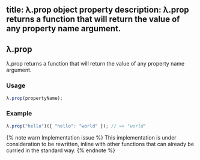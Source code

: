 title: λ.prop object property
description: λ.prop returns a function that will return the value of any property name argument.
---

## λ.prop

λ.prop returns a function that will return the value of any property name argument.

### Usage

```js
λ.prop(propertyName);
```

### Example

```js
λ.prop("hello")({ "hello": "world" }); // => "world"
```

{% note warn Implementation issue %}
This implementation is under consideration to be rewritten, inline with other functions that can already be curried in the standard way.
{% endnote %}
